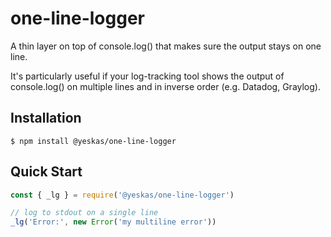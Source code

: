 # one-line-logger

A thin layer on top of console.log() that makes sure the output stays on one line.

It's particularly useful if your log-tracking tool shows the output of console.log() on multiple lines and in inverse order (e.g. Datadog, Graylog).

## Installation

```shell
$ npm install @yeskas/one-line-logger
```

## Quick Start

```js
const { _lg } = require('@yeskas/one-line-logger')

// log to stdout on a single line
_lg('Error:', new Error('my multiline error'))
```
